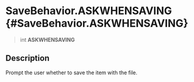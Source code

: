 SaveBehavior.ASKWHENSAVING {#SaveBehavior.ASKWHENSAVING}
==========================

> int **ASKWHENSAVING**

Description
-----------

Prompt the user whether to save the item with the file.
